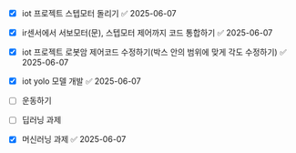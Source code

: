 - [x] iot 프로젝트 스텝모터 돌리기 ✅ 2025-06-07
- [x] ir센서에서 서보모터(문), 스텝모터 제어까지 코드 통합하기 ✅ 2025-06-07
- [x] iot 프로젝트 로봇암 제어코드 수정하기(박스 안의 범위에 맞게 각도 수정하기) ✅ 2025-06-07
- [x] iot yolo 모델 개발 ✅ 2025-06-07
- [ ] 운동하기 
- [ ] 딥러닝 과제
- [x] 머신러닝 과제 ✅ 2025-06-07

